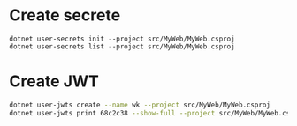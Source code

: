 # Create secrete

```
dotnet user-secrets init --project src/MyWeb/MyWeb.csproj
dotnet user-secrets list --project src/MyWeb/MyWeb.csproj
```

# Create JWT

```bash
dotnet user-jwts create --name wk --project src/MyWeb/MyWeb.csproj
dotnet user-jwts print 68c2c38 --show-full --project src/MyWeb/MyWeb.csproj
```